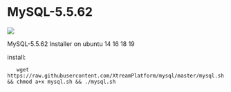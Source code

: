 # MySQL-5.5.62

<img src="https://dataera.com.tr/wp-content/uploads/2018/07/mysql-logo-1-820x450.jpg">

MySQL-5.5.62 Installer on ubuntu 14 16 18 19


install:

       wget https://raw.githubusercontent.com/XtreamPlatform/mysql/master/mysql.sh && chmod a+x mysql.sh && ./mysql.sh
 
 
